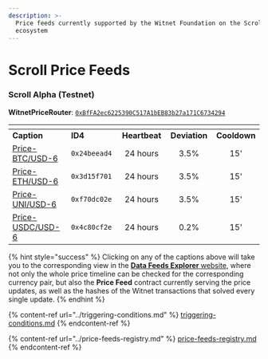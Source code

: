 ```yaml
---
description: >-
  Price feeds currently supported by the Witnet Foundation on the Scroll
  ecosystem
---
```


# Scroll Price Feeds

### Scroll Alpha (Testnet)

**WitnetPriceRouter**: [`0xBfFA2ec6225390C517A1bEB83b27a171C6734294`](https://blockscout.scroll.io/address/0xBfFA2ec6225390C517A1bEB83b27a171C6734294)

<table data-header-hidden><thead><tr><th width="212"></th><th width="140"></th><th width="123" align="center"></th><th width="133" align="center"></th><th align="center"></th></tr></thead><tbody><tr><td><strong>Caption</strong></td><td><strong>ID4</strong></td><td align="center"><strong>Heartbeat</strong></td><td align="center"><strong>Deviation</strong></td><td align="center"><strong>Cooldown</strong></td></tr><tr><td><a href="https://feeds.witnet.io/scroll/scroll-alpha_btc-usd_6">Price-BTC/USD-6</a></td><td><code>0x24beead4</code></td><td align="center">24 hours</td><td align="center">3.5%</td><td align="center">15'</td></tr><tr><td><a href="https://feeds.witnet.io/scroll/scroll-alpha_eth-usd_6">Price-ETH/USD-6</a></td><td><code>0x3d15f701</code></td><td align="center">24 hours</td><td align="center">3.5%</td><td align="center">15'</td></tr><tr><td><a href="https://feeds.witnet.io/scroll/scroll-alpha_uni-usd_6">Price-UNI/USD-6</a></td><td><code>0xf70dc02e</code></td><td align="center">24 hours</td><td align="center">3.5%</td><td align="center">15'</td></tr><tr><td><a href="https://feeds.witnet.io/scroll/scroll-alpha_usdc-usd_6">Price-USDC/USD-6</a></td><td><code>0x4c80cf2e</code></td><td align="center">24 hours</td><td align="center">0.2%</td><td align="center">15'</td></tr></tbody></table>

{% hint style="success" %}
Clicking on any of the captions above will take you to the corresponding view in the [**Data Feeds Explorer** website](https://feeds.witnet.io), where not only the whole price timeline can be checked for the corresponding currency pair, but also the **Price Feed** contract currently serving the price updates, as well as the hashes of the Witnet transactions that solved every single update.
{% endhint %}

{% content-ref url="../triggering-conditions.md" %}
[triggering-conditions.md](../triggering-conditions.md)
{% endcontent-ref %}

{% content-ref url="../price-feeds-registry.md" %}
[price-feeds-registry.md](../price-feeds-registry.md)
{% endcontent-ref %}
